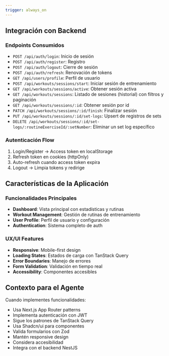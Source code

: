 ```yaml
---
trigger: always_on
---
```


## Integración con Backend

### Endpoints Consumidos

- `POST /api/auth/login`: Inicio de sesión
- `POST /api/auth/register`: Registro
- `POST /api/auth/logout`: Cierre de sesión
- `POST /api/auth/refresh`: Renovación de tokens
- `GET /api/users/profile`: Perfil de usuario
- `POST /api/workouts/sessions/start`: Iniciar sesión de entrenamiento
- `GET /api/workouts/sessions/active`: Obtener sesión activa
- `GET /api/workouts/sessions`: Listado de sesiones (historial) con filtros y paginación
- `GET /api/workouts/sessions/:id`: Obtener sesión por id
- `PATCH /api/workouts/sessions/:id/finish`: Finalizar sesión
- `PUT /api/workouts/sessions/:id/set-logs`: Upsert de registros de sets
- `DELETE /api/workouts/sessions/:id/set-logs/:routineExerciseId/:setNumber`: Eliminar un set log específico

### Autenticación Flow

1. Login/Register → Access token en localStorage
2. Refresh token en cookies (httpOnly)
3. Auto-refresh cuando access token expira
4. Logout → Limpia tokens y redirige

## Características de la Aplicación

### Funcionalidades Principales

- **Dashboard**: Vista principal con estadísticas y rutinas
- **Workout Management**: Gestión de rutinas de entrenamiento
- **User Profile**: Perfil de usuario y configuración
- **Authentication**: Sistema completo de auth

### UX/UI Features

- **Responsive**: Mobile-first design
- **Loading States**: Estados de carga con TanStack Query
- **Error Boundaries**: Manejo de errores
- **Form Validation**: Validación en tiempo real
- **Accessibility**: Componentes accesibles

## Contexto para el Agente

Cuando implementes funcionalidades:

- Usa Next.js App Router patterns
- Implementa autenticación con JWT
- Sigue los patrones de TanStack Query
- Usa Shadcn/ui para componentes
- Valida formularios con Zod
- Mantén responsive design
- Considera accesibilidad
- Integra con el backend NestJS
